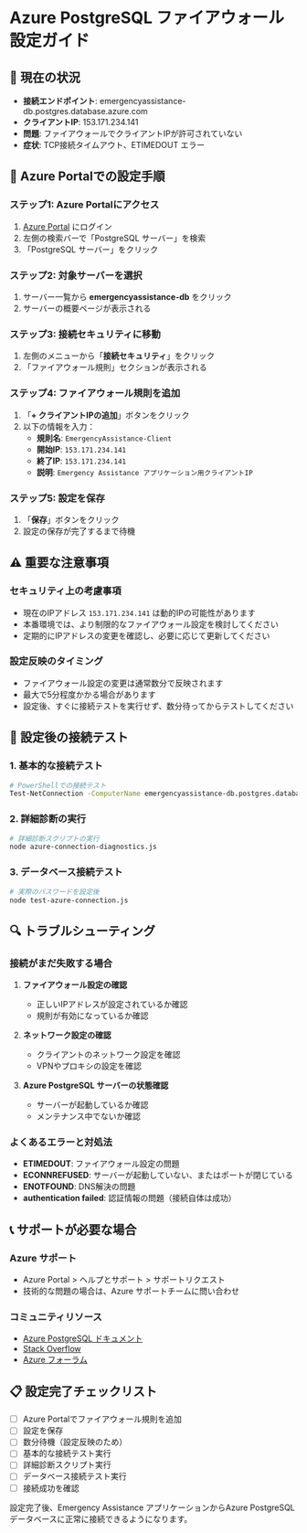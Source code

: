 # Azure PostgreSQL ファイアウォール設定ガイド

## 🚨 現在の状況
- **接続エンドポイント**: emergencyassistance-db.postgres.database.azure.com
- **クライアントIP**: 153.171.234.141
- **問題**: ファイアウォールでクライアントIPが許可されていない
- **症状**: TCP接続タイムアウト、ETIMEDOUT エラー

## 🔧 Azure Portalでの設定手順

### ステップ1: Azure Portalにアクセス
1. [Azure Portal](https://portal.azure.com) にログイン
2. 左側の検索バーで「PostgreSQL サーバー」を検索
3. 「PostgreSQL サーバー」をクリック

### ステップ2: 対象サーバーを選択
1. サーバー一覧から **emergencyassistance-db** をクリック
2. サーバーの概要ページが表示される

### ステップ3: 接続セキュリティに移動
1. 左側のメニューから「**接続セキュリティ**」をクリック
2. 「ファイアウォール規則」セクションが表示される

### ステップ4: ファイアウォール規則を追加
1. 「**+ クライアントIPの追加**」ボタンをクリック
2. 以下の情報を入力：
   - **規則名**: `EmergencyAssistance-Client`
   - **開始IP**: `153.171.234.141`
   - **終了IP**: `153.171.234.141`
   - **説明**: `Emergency Assistance アプリケーション用クライアントIP`

### ステップ5: 設定を保存
1. 「**保存**」ボタンをクリック
2. 設定の保存が完了するまで待機

## ⚠️ 重要な注意事項

### セキュリティ上の考慮事項
- 現在のIPアドレス `153.171.234.141` は動的IPの可能性があります
- 本番環境では、より制限的なファイアウォール設定を検討してください
- 定期的にIPアドレスの変更を確認し、必要に応じて更新してください

### 設定反映のタイミング
- ファイアウォール設定の変更は通常数分で反映されます
- 最大で5分程度かかる場合があります
- 設定後、すぐに接続テストを実行せず、数分待ってからテストしてください

## 🧪 設定後の接続テスト

### 1. 基本的な接続テスト
```bash
# PowerShellでの接続テスト
Test-NetConnection -ComputerName emergencyassistance-db.postgres.database.azure.com -Port 5432
```

### 2. 詳細診断の実行
```bash
# 詳細診断スクリプトの実行
node azure-connection-diagnostics.js
```

### 3. データベース接続テスト
```bash
# 実際のパスワードを設定後
node test-azure-connection.js
```

## 🔍 トラブルシューティング

### 接続がまだ失敗する場合
1. **ファイアウォール設定の確認**
   - 正しいIPアドレスが設定されているか確認
   - 規則が有効になっているか確認

2. **ネットワーク設定の確認**
   - クライアントのネットワーク設定を確認
   - VPNやプロキシの設定を確認

3. **Azure PostgreSQL サーバーの状態確認**
   - サーバーが起動しているか確認
   - メンテナンス中でないか確認

### よくあるエラーと対処法
- **ETIMEDOUT**: ファイアウォール設定の問題
- **ECONNREFUSED**: サーバーが起動していない、またはポートが閉じている
- **ENOTFOUND**: DNS解決の問題
- **authentication failed**: 認証情報の問題（接続自体は成功）

## 📞 サポートが必要な場合

### Azure サポート
- Azure Portal > ヘルプとサポート > サポートリクエスト
- 技術的な問題の場合は、Azure サポートチームに問い合わせ

### コミュニティリソース
- [Azure PostgreSQL ドキュメント](https://docs.microsoft.com/azure/postgresql/)
- [Stack Overflow](https://stackoverflow.com/questions/tagged/azure-postgresql)
- [Azure フォーラム](https://feedback.azure.com/forums/597976-azure-database-for-postgresql)

## 📋 設定完了チェックリスト

- [ ] Azure Portalでファイアウォール規則を追加
- [ ] 設定を保存
- [ ] 数分待機（設定反映のため）
- [ ] 基本的な接続テスト実行
- [ ] 詳細診断スクリプト実行
- [ ] データベース接続テスト実行
- [ ] 接続成功を確認

設定完了後、Emergency Assistance アプリケーションからAzure PostgreSQLデータベースに正常に接続できるようになります。
